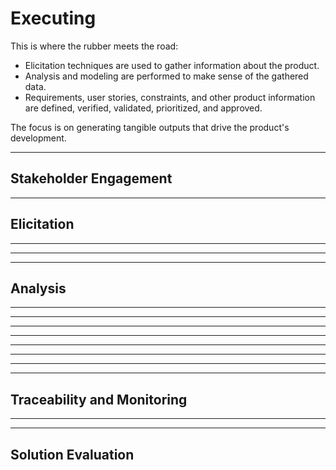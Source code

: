 # Executing

This is where the rubber meets the road:

- Elicitation techniques are used to gather information about the product.
- Analysis and modeling are performed to make sense of the gathered data.
- Requirements, user stories, constraints, and other product information are defined, verified, validated, prioritized, and approved.

The focus is on generating tangible outputs that drive the product's development.

---

## Stakeholder Engagement

<!--@include: ../processes/prepare-transition-to-future-state.md{6,}-->

---

## Elicitation

<!--@include: ../processes/prepare-for-elicitation.md{6,}-->

---

<!--@include: ../processes/conduct-elicitation.md{6,}-->

---

<!--@include: ../processes/confirm-elicitation-results.md{6,}-->

---

## Analysis

<!--@include: ../processes/create-and-analyze-models.md{6,}-->

---

<!--@include: ../processes/define-and-elaborate-requirements.md{6,}-->

---

<!--@include: ../processes/define-acceptance-criteria.md{6,}-->

---

<!--@include: ../processes/verify-requirements.md{6,}-->

---

<!--@include: ../processes/validate-requirements.md{6,}-->

---

<!--@include: ../processes/prioritize-requirements-and-other-product-information.md{6,}-->

---

<!--@include: ../processes/identify-and-analyze-product-risks.md{6,}-->

---

<!--@include: ../processes/assess-product-design-options.md{6,}-->

---

## Traceability and Monitoring

<!--@include: ../processes/establish-relationships-and-dependencies.md{6,}-->

---

<!--@include: ../processes/select-and-approve-requirements.md{6,}-->

---

## Solution Evaluation

<!--@include: ../processes/evaluate-acceptance-results-and-address-defects.md{6,}-->
